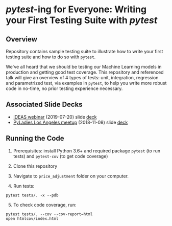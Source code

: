 # *pytest*-ing for Everyone: Writing your First Testing Suite with *pytest*

## Overview
Repository contains sample testing suite to illustrate how to write your first
testing suite and how to do so with `pytest`.

We've all heard that we should be testing our Machine Learning models in
production and getting good test coverage. This repository and referenced talk
will give an overview of 4 types of tests: unit, integration, regression and
parametrized test, via examples in `pytest`, to help you write more robust code
in no-time, no prior testing experience necessary.

## Associated Slide Decks
- [IDEAS webinar](http://bit.ly/2YUw0sO) (2019-07-20) slide [deck](http://bit.ly/2XHTFLu)
- [PyLadies Los Angeles meetup](https://www.meetup.com/Pyladies-LA/events/254903299/) (2018-11-08)
slide [deck](http://bit.ly/2LSZeoe)


## Running the Code
1. Prerequisites: install Python 3.6+ and required package `pytest` (to run tests)
and `pytest-cov` (to get code coverage)

2. Clone this repository

3. Navigate to `price_adjustment` folder on your computer.

4. Run tests:
```
pytest tests/. -x --pdb
```

5. To check code coverage, run:
```
pytest tests/. --cov --cov-report=html
open htmlcov/index.html 
```
